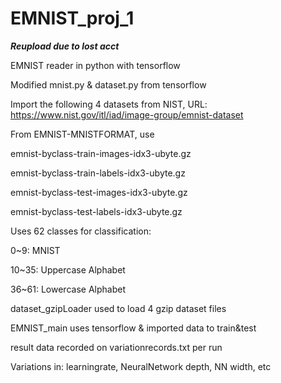 # EMNIST_proj_1
___Reupload due to lost acct___

EMNIST reader in python with tensorflow

Modified mnist.py & dataset.py from tensorflow

Import the following 4 datasets from NIST, URL: https://www.nist.gov/itl/iad/image-group/emnist-dataset


From EMNIST-MNISTFORMAT, use 


emnist-byclass-train-images-idx3-ubyte.gz

emnist-byclass-train-labels-idx3-ubyte.gz

emnist-byclass-test-images-idx3-ubyte.gz

emnist-byclass-test-labels-idx3-ubyte.gz


Uses 62 classes for classification:

0~9: MNIST

10~35: Uppercase Alphabet

36~61: Lowercase Alphabet


dataset_gzipLoader used to load 4 gzip dataset files

EMNIST_main uses tensorflow & imported data to train&test

result data recorded on variationrecords.txt per run

  Variations in: learningrate, NeuralNetwork depth, NN width, etc
  
